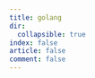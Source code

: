 ```yaml
---
title: golang
dir:
  collapsible: true
index: false
article: false
comment: false
---
```

<Catalog/>